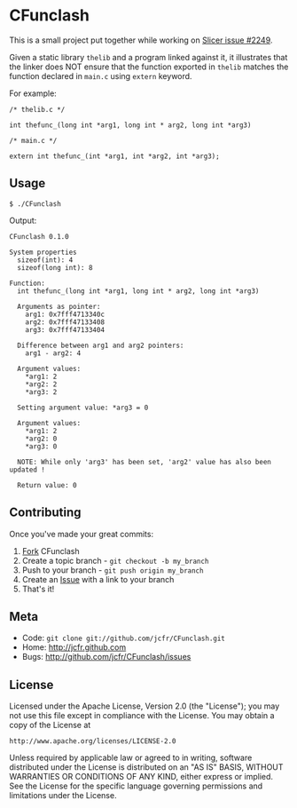 CFunclash
=========

This is a small project put together while working on [Slicer issue #2249](http://www.na-mic.org/Bug/view.php?id=2249).

Given a static library `thelib` and a program linked against it, it illustrates that the linker does 
NOT ensure that the function exported in `thelib` matches the function declared in `main.c` using 
`extern` keyword.

For example:

```
/* thelib.c */

int thefunc_(long int *arg1, long int * arg2, long int *arg3)
```

```
/* main.c */

extern int thefunc_(int *arg1, int *arg2, int *arg3);
```

Usage
-----

```
$ ./CFunclash
```


Output:

```
CFunclash 0.1.0

System properties
  sizeof(int): 4
  sizeof(long int): 8

Function:
  int thefunc_(long int *arg1, long int * arg2, long int *arg3)

  Arguments as pointer:
    arg1: 0x7fff4713340c
    arg2: 0x7fff47133408
    arg3: 0x7fff47133404

  Difference between arg1 and arg2 pointers:
    arg1 - arg2: 4

  Argument values:
    *arg1: 2
    *arg2: 2
    *arg3: 2

  Setting argument value: *arg3 = 0

  Argument values:
    *arg1: 2
    *arg2: 0
    *arg3: 0

  NOTE: While only 'arg3' has been set, 'arg2' value has also been updated !

  Return value: 0
```

Contributing
------------

Once you've made your great commits:

1. [Fork][fk] CFunclash
2. Create a topic branch - `git checkout -b my_branch`
3. Push to your branch - `git push origin my_branch`
4. Create an [Issue][is] with a link to your branch
5. That's it!


Meta
----

* Code: `git clone git://github.com/jcfr/CFunclash.git`
* Home: <http://jcfr.github.com>
* Bugs: <http://github.com/jcfr/CFunclash/issues>

License
-------

Licensed under the Apache License, Version 2.0 (the "License");
you may not use this file except in compliance with the License.
You may obtain a copy of the License at

    http://www.apache.org/licenses/LICENSE-2.0

Unless required by applicable law or agreed to in writing, software
distributed under the License is distributed on an "AS IS" BASIS,
WITHOUT WARRANTIES OR CONDITIONS OF ANY KIND, either express or implied.
See the License for the specific language governing permissions and
limitations under the License.

[fk]: http://help.github.com/forking/
[is]: http://github.com/jcfr/CFunclash/issues
